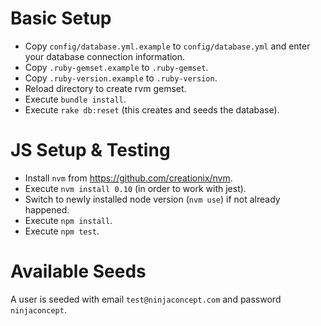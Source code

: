 # Basic Setup
* Copy `config/database.yml.example` to `config/database.yml` and enter your database connection information.
* Copy `.ruby-gemset.example` to `.ruby-gemset`.
* Copy `.ruby-version.example` to `.ruby-version`.
* Reload directory to create rvm gemset.
* Execute `bundle install`.
* Execute `rake db:reset` (this creates and seeds the database).

# JS Setup & Testing

* Install `nvm` from https://github.com/creationix/nvm.
* Execute `nvm install 0.10` (in order to work with jest).
* Switch to newly installed node version (`nvm use`) if not already happened.
* Execute `npm install`.
* Execute `npm test`.

# Available Seeds

A user is seeded with email `test@ninjaconcept.com` and password `ninjaconcept`.
